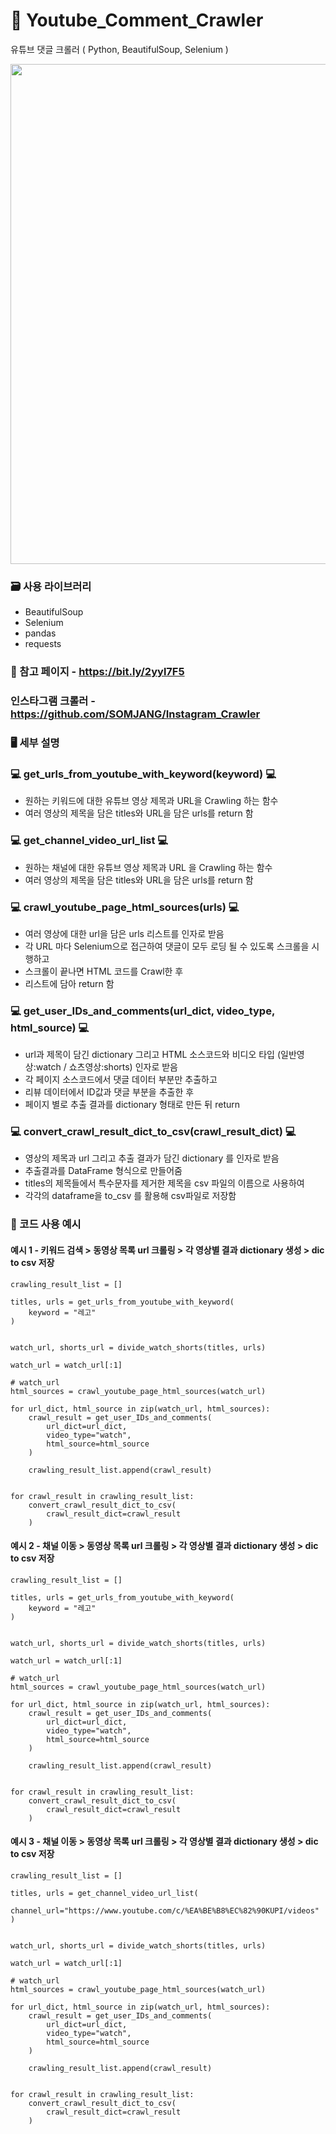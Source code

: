 # 🐽 Youtube_Comment_Crawler
유튜브 댓글 크롤러 ( Python, BeautifulSoup, Selenium )
<p align="center">
  <img width=800 src="./images/youtube_logo.png">
</p>

### 🗃 사용 라이브러리
- BeautifulSoup
- Selenium
- pandas
- requests

### 📝 참고 페이지 - https://bit.ly/2yyl7F5

### 인스타그램 크롤러 - https://github.com/SOMJANG/Instagram_Crawler

### 🖥 세부 설명

### 💻 get_urls_from_youtube_with_keyword(keyword) 💻
- 원하는 키워드에 대한 유튜브 영상 제목과 URL을 Crawling 하는 함수
- 여러 영상의 제목을 담은 titles와 URL을 담은 urls를 return 함

### 💻 get_channel_video_url_list 💻
- 원하는 채널에 대한 유튜브 영상 제목과 URL 을 Crawling 하는 함수
- 여러 영상의 제목을 담은 titles와 URL을 담은 urls를 return 함

### 💻 crawl_youtube_page_html_sources(urls) 💻
- 여러 영상에 대한 url을 담은 urls 리스트를 인자로 받음
- 각 URL 마다 Selenium으로 접근하여 댓글이 모두 로딩 될 수 있도록 스크롤을 시행하고
- 스크롤이 끝나면 HTML 코드를 Crawl한 후 
- 리스트에 담아 return 함

### 💻 get_user_IDs_and_comments(url_dict, video_type, html_source) 💻
- url과 제목이 담긴 dictionary 그리고 HTML 소스코드와 비디오 타입 (일반영상:watch / 쇼츠영상:shorts) 인자로 받음
- 각 페이지 소스코드에서 댓글 데이터 부분만 추출하고
- 리뷰 데이터에서 ID값과 댓글 부분을 추출한 후
- 페이지 별로 추출 결과를 dictionary 형태로 만든 뒤 return

### 💻 convert_crawl_result_dict_to_csv(crawl_result_dict) 💻
- 영상의 제목과 url 그리고 추출 결과가 담긴 dictionary 를 인자로 받음
- 추출결과를 DataFrame 형식으로 만들어줌
- titles의 제목들에서 특수문자를 제거한 제목을 csv 파일의 이름으로 사용하여
- 각각의 dataframe을 to_csv 를 활용해 csv파일로 저장함


### 🤩 코드 사용 예시
#### 예시 1 - 키워드 검색 > 동영상 목록 url 크롤링 > 각 영상별 결과 dictionary 생성 > dic to csv 저장
```Python3
crawling_result_list = []

titles, urls = get_urls_from_youtube_with_keyword(
    keyword = "레고"
)


watch_url, shorts_url = divide_watch_shorts(titles, urls)

watch_url = watch_url[:1]

# watch_url
html_sources = crawl_youtube_page_html_sources(watch_url)

for url_dict, html_source in zip(watch_url, html_sources):
    crawl_result = get_user_IDs_and_comments(
        url_dict=url_dict, 
        video_type="watch", 
        html_source=html_source
    )
    
    crawling_result_list.append(crawl_result)


for crawl_result in crawling_result_list:
    convert_crawl_result_dict_to_csv(
        crawl_result_dict=crawl_result
    )
```

#### 예시 2 - 채널 이동 > 동영상 목록 url 크롤링 > 각 영상별 결과 dictionary 생성 > dic to csv 저장
```Python3
crawling_result_list = []

titles, urls = get_urls_from_youtube_with_keyword(
    keyword = "레고"
)


watch_url, shorts_url = divide_watch_shorts(titles, urls)

watch_url = watch_url[:1]

# watch_url
html_sources = crawl_youtube_page_html_sources(watch_url)

for url_dict, html_source in zip(watch_url, html_sources):
    crawl_result = get_user_IDs_and_comments(
        url_dict=url_dict, 
        video_type="watch", 
        html_source=html_source
    )
    
    crawling_result_list.append(crawl_result)


for crawl_result in crawling_result_list:
    convert_crawl_result_dict_to_csv(
        crawl_result_dict=crawl_result
    )
```

#### 예시 3 - 채널 이동 > 동영상 목록 url 크롤링 > 각 영상별 결과 dictionary 생성 > dic to csv 저장
```Python3
crawling_result_list = []

titles, urls = get_channel_video_url_list(
    channel_url="https://www.youtube.com/c/%EA%BE%B8%EC%82%90KUPI/videos"
)


watch_url, shorts_url = divide_watch_shorts(titles, urls)

watch_url = watch_url[:1]

# watch_url
html_sources = crawl_youtube_page_html_sources(watch_url)

for url_dict, html_source in zip(watch_url, html_sources):
    crawl_result = get_user_IDs_and_comments(
        url_dict=url_dict, 
        video_type="watch", 
        html_source=html_source
    )
    
    crawling_result_list.append(crawl_result)


for crawl_result in crawling_result_list:
    convert_crawl_result_dict_to_csv(
        crawl_result_dict=crawl_result
    )
```
